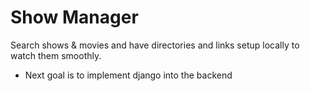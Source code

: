 # Show Manager
Search shows & movies and have directories and links setup locally to watch them smoothly.
- Next goal is to implement django into the backend
